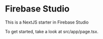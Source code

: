 # Firebase Studio

This is a NextJS starter in Firebase Studio


To get started, take a look at src/app/page.tsx.
